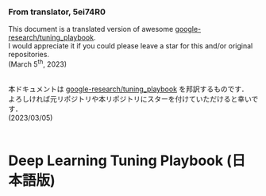 ### From translator, 5ei74R0
This document is a translated version of awesome [google-research/tuning_playbook](https://github.com/google-research/tuning_playbook).
<br>
I would appreciate it if you could please leave a star for this and/or original repositories.
<br>
(March 5$^\mathrm{th}$, 2023)
<br>
<br>

本ドキュメントは [google-research/tuning_playbook](https://github.com/google-research/tuning_playbook) を邦訳するものです．
<br>
よろしければ元リポジトリや本リポジトリにスターを付けていただけると幸いです．
<br>
(2023/03/05)
<br>
<br>

# Deep Learning Tuning Playbook (日本語版)
